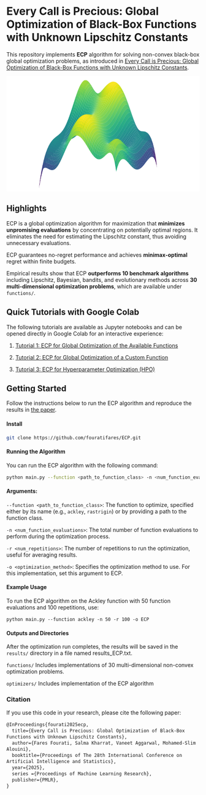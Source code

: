# Every Call is Precious: Global Optimization of Black-Box Functions with Unknown Lipschitz Constants

This repository implements **ECP** algorithm for solving non-convex black-box global optimization problems, as introduced in [Every Call is Precious: Global Optimization of Black-Box Functions with Unknown Lipschitz Constants](https://arxiv.org/abs/2502.04290v1). 

<img src="figures/surface_plot.png" width="800" height="300"/>

## Highlights

ECP is a global optimization algorithm for maximization that **minimizes unpromising evaluations** by concentrating on potentially optimal regions. It eliminates the need for estimating the Lipschitz constant, thus avoiding unnecessary evaluations. 

ECP guarantees no-regret performance and achieves **minimax-optimal** regret within finite budgets. 

Empirical results show that ECP **outperforms 10 benchmark algorithms** including Lipschitz, Bayesian, bandits, and evolutionary methods across **30 multi-dimensional optimization problems**, which are available under ```functions/```.

## Quick Tutorials with Google Colab

The following tutorials are available as Jupyter notebooks and can be opened directly in Google Colab for an interactive experience:

1. [Tutorial 1: ECP for Global Optimization of the Available Functions](https://colab.research.google.com/github/fouratifares/ECP/blob/main/notebooks/Tutorial_1_ECP_for_Global_Optimization_of_Available_Functions.ipynb)

2. [Tutorial 2: ECP for Global Optimization of a Custom Function](https://colab.research.google.com/github/fouratifares/ECP/blob/main/notebooks/Tutorial_2_ECP_for_Global_Optimization_of_Custom_Function.ipynb)

3. [Tutorial 3: ECP for Hyperparameter Optimization (HPO)](https://colab.research.google.com/github/fouratifares/ECP/blob/main/notebooks/Tutorial_3_ECP_for_Hyperparameter_Optimization.ipynb)


## Getting Started

Follow the instructions below to run the ECP algorithm and reproduce the results in [the paper](https://arxiv.org/pdf/2502.04290v1).

#### Install

```bash
git clone https://github.com/fouratifares/ECP.git
```

#### Running the Algorithm

You can run the ECP algorithm with the following command:

```bash
python main.py --function <path_to_function_class> -n <num_function_evaluations> -r <num_repetitions> -o ECP
```

#### Arguments:

```--function <path_to_function_class>```: The function to optimize, specified either by its name (e.g., ```ackley```, ```rastrigin```) or by providing a path to the function class.

```-n <num_function_evaluations>```: The total number of function evaluations to perform during the optimization process.

```-r <num_repetitions>```: The number of repetitions to run the optimization, useful for averaging results.

```-o <optimization_method>```: Specifies the optimization method to use. For this implementation, set this argument to ECP.

#### Example Usage

To run the ECP algorithm on the Ackley function with 50 function evaluations and 100 repetitions, use:

```
python main.py --function ackley -n 50 -r 100 -o ECP
```

#### Outputs and Directories

After the optimization run completes, the results will be saved in the ```results/``` directory in a file named results_ECP.txt. 

```functions/```  Includes implementations of 30 multi-dimensional non-convex optimization problems.

```optimizers/``` Includes implementation of the ECP algorithm

### Citation
If you use this code in your research, please cite the following paper:

```
@InProceedings{fourati2025ecp,
  title={Every Call is Precious: Global Optimization of Black-Box Functions with Unknown Lipschitz Constants},
  author={Fares Fourati, Salma Kharrat, Vaneet Aggarwal, Mohamed-Slim Alouini},
  booktitle={Proceedings of The 28th International Conference on Artificial Intelligence and Statistics},
  year={2025},
  series ={Proceedings of Machine Learning Research},
  publisher={PMLR},
}
```


